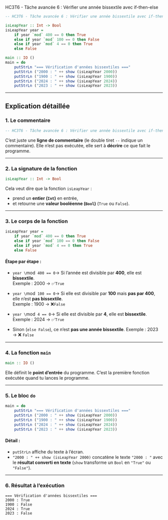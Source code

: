 HC3T6 - Tâche avancée 6 : Vérifier une année bissextile avec if-then-else

```haskell
-- HC3T6 - Tâche avancée 6 : Vérifier une année bissextile avec if-then-else

isLeapYear :: Int -> Bool
isLeapYear year =
    if year `mod` 400 == 0 then True
    else if year `mod` 100 == 0 then False
    else if year `mod` 4 == 0 then True
    else False

main :: IO ()
main = do
    putStrLn "=== Vérification d'années bissextiles ==="
    putStrLn ("2000 : " ++ show (isLeapYear 2000))
    putStrLn ("1900 : " ++ show (isLeapYear 1900))
    putStrLn ("2024 : " ++ show (isLeapYear 2024))
    putStrLn ("2023 : " ++ show (isLeapYear 2023))
```

---

##  **Explication détaillée**

###  1. Le commentaire

```haskell
-- HC3T6 - Tâche avancée 6 : Vérifier une année bissextile avec if-then-else
```

C’est juste une **ligne de commentaire** (le double tiret `--` indique un commentaire).
Elle n’est pas exécutée, elle sert à **décrire** ce que fait le programme.

---

###  2. La signature de la fonction

```haskell
isLeapYear :: Int -> Bool
```

Cela veut dire que la fonction `isLeapYear` :

* prend un **entier (`Int`)** en entrée,
* et retourne une **valeur booléenne (`Bool`)** (`True` ou `False`).

---

###  3. Le corps de la fonction

```haskell
isLeapYear year =
    if year `mod` 400 == 0 then True
    else if year `mod` 100 == 0 then False
    else if year `mod` 4 == 0 then True
    else False
```

#### Étape par étape :

* `year \`mod` 400 == 0`→ Si l’année est divisible par **400**, elle est **bissextile**.  
  Exemple : 2000 → ✅`True`

* `year \`mod` 100 == 0`→ Si elle est divisible par **100** mais **pas par 400**,  
  elle n’est **pas bissextile**.  
  Exemple : 1900 → ❌`False`

* `year \`mod` 4 == 0`→ Si elle est divisible par **4**, elle est **bissextile**.  
  Exemple : 2024 → ✅`True`

* Sinon (`else False`), ce n’est **pas une année bissextile**.
  Exemple : 2023 → ❌ `False`

---

### 4. La fonction `main`

```haskell
main :: IO ()
```

 Elle définit le **point d’entrée** du programme.
C’est la première fonction exécutée quand tu lances le programme.

---

### 5. Le bloc `do`

```haskell
main = do
    putStrLn "=== Vérification d'années bissextiles ==="
    putStrLn ("2000 : " ++ show (isLeapYear 2000))
    putStrLn ("1900 : " ++ show (isLeapYear 1900))
    putStrLn ("2024 : " ++ show (isLeapYear 2024))
    putStrLn ("2023 : " ++ show (isLeapYear 2023))
```

#### Détail :

* `putStrLn` affiche du texte à l’écran.
* `"2000 : " ++ show (isLeapYear 2000)` concatène le texte `"2000 : "`
  avec le **résultat converti en texte** (`show` transforme un `Bool` en `"True"` ou `"False"`).

---

###  6. Résultat à l’exécution

```
=== Vérification d'années bissextiles ===
2000 : True
1900 : False
2024 : True
2023 : False
```
